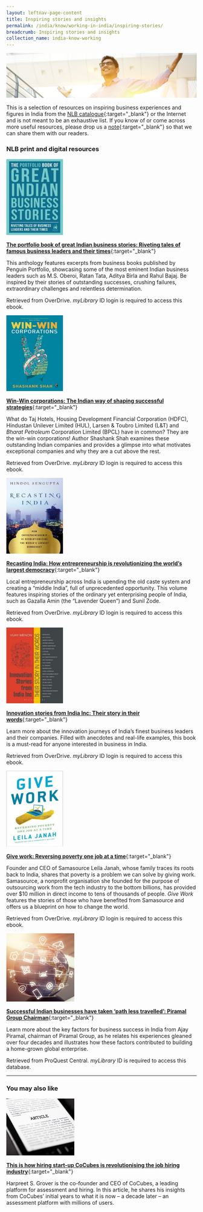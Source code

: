 ```yaml
---
layout: leftnav-page-content
title: Inspiring stories and insights
permalink: /india/know/working-in-india/inspiring-stories/
breadcrumb: Inspiring stories and insights
collection_name: india-know-working
---
```


<img src="\images\india-working\inspiring-stories.jpg" alt="inspiring stories" style="width:800px;" />

This is a selection of resources on inspiring business experiences and figures in India from the [NLB catalogue](http://catalogue.nlb.gov.sg/){:target="_blank"} or the Internet and is not meant to be an exhaustive list. If you know of or come across more useful resources, please drop us a [note](mailto:ref@nlb.gov.sg){:target="_blank"} so that we can share them with our readers.

### **NLB print and digital resources**

<img src="/images/book-covers/The-portfolio-book-of-great-Indian-business-stories-Riveting-tales-of-famous-business-leaders-and-their-times.jpg" style="width:150px;" />

[**The portfolio book of great Indian business stories: Riveting tales of famous business leaders and their times**](https://nlb.overdrive.com/media/3237361){:target="_blank"}

This anthology features excerpts from business books published by Penguin Portfolio, showcasing some of the most eminent Indian business leaders such as M.S. Oberoi, Ratan Tata, Aditya Birla and Rahul Bajaj. Be inspired by their stories of outstanding successes, crushing failures, extraordinary challenges and relentless determination.

Retrieved from OverDrive. *myLibrary* ID login is required to access this ebook.

<img src="/images/book-covers/Win-Win-corporations-The-Indian-way-of-shaping-successful-strategies.jpg" style="width:150px;" />

[**Win-Win corporations: The Indian way of shaping successful strategies**](https://nlb.overdrive.com/media/3237442){:target="_blank"}

What do Taj Hotels, Housing Development Financial Corporation (HDFC), Hindustan Unilever Limited (HUL), Larsen & Toubro Limited (L&T) and *Bharat Petroleum* Corporation Limited (BPCL) have in common? They are the win-win corporations! Author Shashank Shah examines these outstanding Indian companies and provides a glimpse into what motivates exceptional companies and why they are a cut above the rest.

Retrieved from OverDrive. *myLibrary* ID login is required to access this ebook.

<img src="/images/book-covers/Recasting-India-How-entrepreneurship-is-revolutionizing-the-worlds-largest-democracy.jpg" style="width:150px;" />

[**Recasting India: How entrepreneurship is revolutionizing the world’s largest democracy**](https://nlb.overdrive.com/media/1805476){:target="_blank"}

Local entrepreneurship across India is upending the old caste system and creating a “middle India”, full of unprecedented opportunity. This volume features inspiring stories of the ordinary yet enterprising people of India, such as Gazalla Amin (the “Lavender Queen”) and Sunil Zode.

Retrieved from OverDrive. *myLibrary* ID login is required to access this ebook.

<img src="/images/book-covers/Innovation-stories-from-India-Inc-Their-story-in-their-words.jpg" style="width:150px;" />

[**Innovation stories from India Inc: Their story in their words**](https://nlb.overdrive.com/media/3373291){:target="_blank"}

Learn more about the innovation journeys of India’s finest business leaders and their companies. Filled with anecdotes and real-life examples, this book is a must-read for anyone interested in business in India.

Retrieved from OverDrive. *myLibrary* ID login is required to access this ebook.

<img src="/images/book-covers/Give-work-Reversing-poverty-one-job-at-a-time.jpg" style="width:150px;" />

[**Give work: Reversing poverty one job at a time**](https://nlb.overdrive.com/media/3166321){:target="_blank"}

Founder and CEO of Samasource Leila Janah, whose family traces its roots back to India, shares that poverty is a problem we can solve by giving work. Samasource, a nonprofit organisation she founded for the purpose of outsourcing work from the tech industry to the bottom billions, has provided over $10 million in direct income to tens of thousands of people. *Give Work* features the stories of those who have benefited from Samasource and offers us a blueprint on how to change the world.

Retrieved from OverDrive. *myLibrary* ID login is required to access this ebook.

<img src="/images/resources/Database 1.jpg" style="width:180px;" />

[**Successful Indian businesses have taken ‘path less travelled’: Piramal Group Chairman**](http://eresources.nlb.gov.sg/Main/Browse?startsWith=P){:target="_blank"}

Learn more about the key factors for business success in India from Ajay Piramal, chairman of Piramal Group, as he relates his experiences gleaned over four decades and illustrates how these factors contributed to building a home-grown global enterprise.

Retrieved from ProQuest Central. *myLibrary* ID is required to access this database.

---

### **You may also like**

<img src="/images/resources/Article 3.jpg" style="width:180px;" />

[**This is how hiring start-up CoCubes is revolutionising the job hiring industry**](https://www.indiatoday.in/education-today/featurephilia/story/cocubes-hiring-startup-interview-1022121-2017-07-03){:target="_blank"}

Harpreet S. Grover is the co-founder and CEO of CoCubes, a leading platform for assessment and hiring. In this article, he shares his insights from CoCubes’ initial years to what it is now – a decade later – an assessment platform with millions of users.